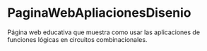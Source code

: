 # PaginaWebApliacionesDisenio

Página web educativa que muestra como usar las aplicaciones de funciones lógicas en circuitos combinacionales.
